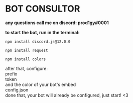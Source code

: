 <b><h1>BOT CONSULTOR</h1></b>
<b>any questions call me on discord: prod1gy#0001</b>

<b>to start the bot, run in the terminal:</b>

```npm install discord.js@12.0.0```

```npm install request```

```npm install colors```

after that, configure:<br> 
prefix <br>
token <br>
and the color of your bot's embed<br>
config.json
<br>
done that, your bot will already be configured, just start! <3
